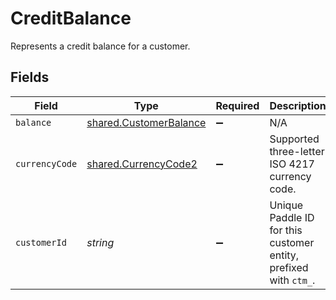 # CreditBalance

Represents a credit balance for a customer.


## Fields

| Field                                                            | Type                                                             | Required                                                         | Description                                                      | Example                                                          |
| ---------------------------------------------------------------- | ---------------------------------------------------------------- | ---------------------------------------------------------------- | ---------------------------------------------------------------- | ---------------------------------------------------------------- |
| `balance`                                                        | [shared.CustomerBalance](../../models/shared/customerbalance.md) | :heavy_minus_sign:                                               | N/A                                                              |                                                                  |
| `currencyCode`                                                   | [shared.CurrencyCode2](../../models/shared/currencycode2.md)     | :heavy_minus_sign:                                               | Supported three-letter ISO 4217 currency code.                   |                                                                  |
| `customerId`                                                     | *string*                                                         | :heavy_minus_sign:                                               | Unique Paddle ID for this customer entity, prefixed with `ctm_`. | ctm_01grnn4zta5a1mf02jjze7y2ys                                   |